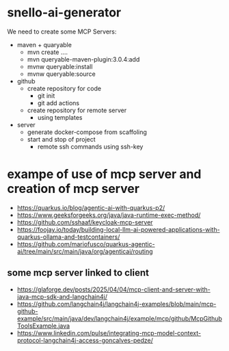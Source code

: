 # snello-ai-generator

We need to create some MCP Servers:
- maven + quaryable
  - mvn create ....
  - mvn queryable-maven-plugin:3.0.4:add
  - mvnw queryable:install
  - mvnw queryable:source   
- github
  - create repository for code
    - git init
    - git add actions  
  - create repository for remote server
    - using templates 
- server
  - generate docker-compose from scaffoling
  - start and stop of project
    - remote ssh commands using ssh-key
   
# exampe of use of mcp server and creation of mcp server
  - https://quarkus.io/blog/agentic-ai-with-quarkus-p2/
  - https://www.geeksforgeeks.org/java/java-runtime-exec-method/
  - https://github.com/sshaaf/keycloak-mcp-server
  - https://foojay.io/today/building-local-llm-ai-powered-applications-with-quarkus-ollama-and-testcontainers/
  - https://github.com/mariofusco/quarkus-agentic-ai/tree/main/src/main/java/org/agenticai/routing


## some mcp server linked to client
  - https://glaforge.dev/posts/2025/04/04/mcp-client-and-server-with-java-mcp-sdk-and-langchain4j/
  - https://github.com/langchain4j/langchain4j-examples/blob/main/mcp-github-example/src/main/java/dev/langchain4j/example/mcp/github/McpGithubToolsExample.java
  - https://www.linkedin.com/pulse/integrating-mcp-model-context-protocol-langchain4j-access-goncalves-pedze/
